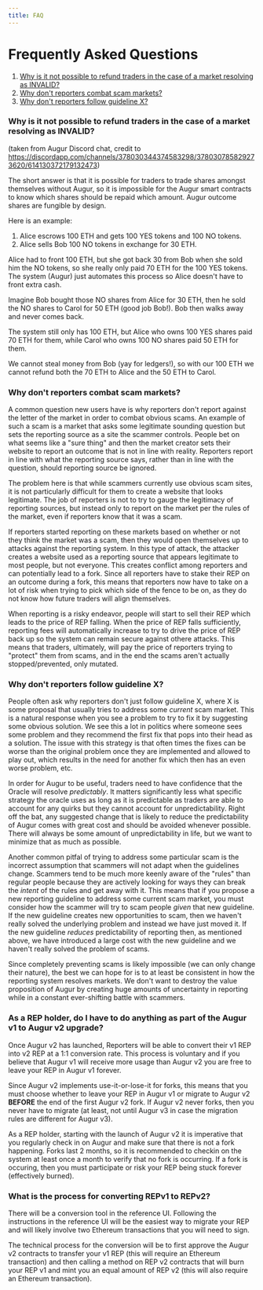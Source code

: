 ```yaml
---
title: FAQ
---
```

# Frequently Asked Questions 

<ol>
<li><a href="#invalid_refunds">Why is it not possible to refund traders in the case of a market resolving as INVALID?</a></li>
<li><a href="#why_don't_reporters_combat_scam_markets">Why don't reporters combat scam markets?</a></li>
<li><a href="#why_don't_reporters_follow_guideline_x">Why don't reporters follow guideline X?</a></li>
</ol>

### <a name="invalid_refunds"> Why is it not possible to refund traders in the case of a market resolving as INVALID?</a>

(taken from Augur Discord chat, credit to <https://discordapp.com/channels/378030344374583298/378030785829273620/614130372179132473>)

The short answer is that it is possible for traders to trade shares amongst themselves without Augur, so it is 
impossible for the Augur smart contracts to know which shares should be repaid which amount. Augur outcome shares are 
fungible by design.

Here is an example:
1. Alice escrows 100 ETH and gets 100 YES tokens and 100 NO tokens.
2. Alice sells Bob 100 NO tokens in exchange for 30 ETH.

Alice had to front 100 ETH, but she got back 30 from Bob when she sold him the NO tokens, so she really only paid 70 ETH for the 100 YES tokens.  The system (Augur) just automates this process so Alice doesn't have to front extra cash.

Imagine Bob bought those NO shares from Alice for 30 ETH, then he sold the NO shares to Carol for 50 ETH (good job Bob!).  Bob then walks away and never comes back.

The system still only has 100 ETH, but Alice who owns 100 YES shares paid 70 ETH for them, while Carol who owns 100 NO shares paid 50 ETH for them.

We cannot steal money from Bob (yay for ledgers!), so with our 100 ETH we cannot refund both the 70 ETH to Alice and the 50 ETH to Carol.

### <a name="why_don't_reporters_combat_scam_markets">Why don't reporters combat scam markets?</a>

A common question new users have is why reporters don't report against the letter of the market in order to combat obvious scams.  An example of such a scam is a market that asks some legitimate sounding question but sets the reporting source as a site the scammer controls.  People bet on what seems like a "sure thing" and then the market creator sets their website to report an outcome that is not in line with reality.  Reporters report in line with what the reporting source says, rather than in line with the question, should reporting source be ignored.

The problem here is that while scammers currently use obvious scam sites, it is not particularly difficult for them to create a website that looks legitimate.  The job of reporters is not to try to gauge the legitimacy of reporting sources, but instead only to report on the market per the rules of the market, even if reporters know that it was a scam.

If reporters started reporting on these markets based on whether or not they think the market was a scam, then they would open themselves up to attacks against the reporting system.  In this type of attack, the attacker creates a website used as a reporting source that appears legitimate to most people, but not everyone.  This creates conflict among reporters and can potentially lead to a fork.  Since all reporters have to stake their REP on an outcome during a fork, this means that reporters now have to take on a lot of risk when trying to pick which side of the fence to be on, as they do not know how future traders will align themselves.

When reporting is a risky endeavor, people will start to sell their REP which leads to the price of REP falling.  When the price of REP falls sufficiently, reporting fees will automatically increase to try to drive the price of REP back up so the system can remain secure against othere attacks.  This means that traders, ultimately, will pay the price of reporters trying to "protect" them from scams, and in the end the scams aren't actually stopped/prevented, only mutated.

### <a name="why_don't_reporters_follow_guideline_x">Why don't reporters follow guideline X?</a>

People often ask why reporters don't just follow guideline X, where X is some proposal that usually tries to address some _current_ scam market.  This is a natural response when you see a problem to try to fix it by suggesting some obvious solution.  We see this a lot in politics where someone sees some problem and they recommend the first fix that pops into their head as a solution.  The issue with this strategy is that often times the fixes can be worse than the original problem once they are implemented and allowed to play out, which results in the need for another fix which then has an even worse problem, etc.

In order for Augur to be useful, traders need to have confidence that the Oracle will resolve _predictably_.  It matters significantly less what specific strategy the oracle uses as long as it is predictable as traders are able to account for any quirks but they cannot account for unpredictability.  Right off the bat, any suggested change that is likely to reduce the predictability of Augur comes with great cost and should be avoided whenever possible.  There will always be some amount of unpredictability in life, but we want to minimize that as much as possible.

Another common pitfal of trying to address some particular scam is the incorrect assumption that scammers will not adapt when the guidelines change.  Scammers tend to be much more keenly aware of the "rules" than regular people because they are actively looking for ways they can break the _intent_ of the rules and get away with it.  This means that if you propose a new reporting guideline to address some current scam market, you must consider how the scammer will try to scam people _given_ that new guideline.  If the new guideline creates new opportunities to scam, then we haven't really solved the underlying problem and instead we have just moved it.  If the new guideline _reduces_ predictability of reporting then, as mentioned above, we have introduced a large cost with the new guideline and we haven't really solved the problem of scams.

Since completely preventing scams is likely impossible (we can only change their nature), the best we can hope for is to at least be consistent in how the reporting system resolves markets.  We don't want to destroy the value proposition of Augur by creating huge amounts of uncertainty in reporting while in a constant ever-shifting battle with scammers.

### As a REP holder, do I have to do anything as part of the Augur v1 to Augur v2 upgrade?

Once Augur v2 has launched, Reporters will be able to convert their v1 REP into v2 REP at a 1:1 conversion rate.  This process is voluntary and if you believe that Augur v1 will receive more usage than Augur v2 you are free to leave your REP in Augur v1 forever.

Since Augur v2 implements use-it-or-lose-it for forks, this means that you must choose whether to leave your REP in Augur v1 or migrate to Augur v2 **BEFORE** the end of the first Augur v2 fork.  If Augur v2 never forks, then you never have to migrate (at least, not until Augur v3 in case the migration rules are different for Augur v3).

As a REP holder, starting with the launch of Augur v2 it is imperative that you regularly check in on Augur and make sure that there is not a fork happening.  Forks last 2 months, so it is recommended to checkin on the system at least once a month to verify that no fork is occurring.  If a fork is occuring, then you must participate or risk your REP being stuck forever (effectively burned).

### What is the process for converting REPv1 to REPv2?

There will be a conversion tool in the reference UI.  Following the instructions in the reference UI will be the easiest way to migrate your REP and will likely involve two Ethereum transactions that you will need to sign.

The technical process for the conversion will be to first approve the Augur v2 contracts to transfer your v1 REP (this will require an Ethereum transaction) and then calling a method on REP v2 contracts that will burn your REP v1 and mint you an equal amount of REP v2 (this will also require an Ethereum transaction).
